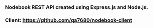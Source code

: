 ### Nodebook REST API created using Express.js and Node.js.
### Client: https://github.com/qa7680/nodebook-client
